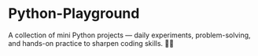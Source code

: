 # Python-Playground
A collection of mini Python projects — daily experiments, problem-solving, and hands-on practice to sharpen coding skills. 🚀🐍
